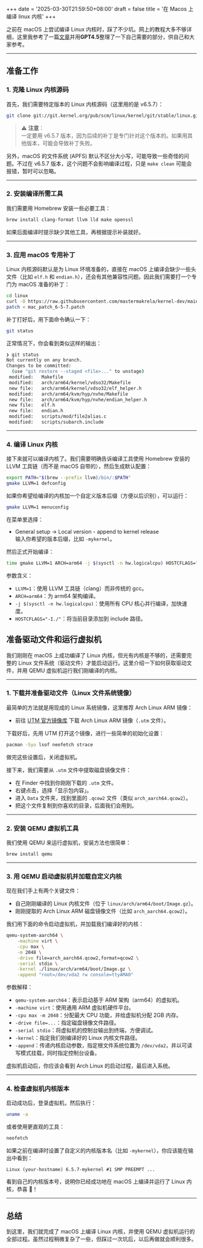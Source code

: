 +++
date = '2025-03-30T21:59:50+08:00'
draft = false
title = '在 Macos 上编译 linux 内核'
+++

之前在 macOS 上尝试编译 Linux 内核时，踩了不少坑。网上的教程大多不够详细，这里我参考了一篇[文章](https://mastermakrela.com/kernel/lkp/kernel-dev-on-macos)并用**GPT4.5**整理了一下自己需要的部分，供自己和大家参考。

---

## 准备工作

### 1. 克隆 Linux 内核源码

首先，我们需要特定版本的 Linux 内核源码（这里用的是 v6.5.7）：

```bash
git clone git://git.kernel.org/pub/scm/linux/kernel/git/stable/linux.git --depth 1 -b v6.5.7
```

> ⚠️ **注意**：  
> 一定要用 v6.5.7 版本，因为后续的补丁是专门针对这个版本的。如果用其他版本，可能会导致补丁失败。

另外，macOS 的文件系统 (APFS) 默认不区分大小写，可能导致一些奇怪的问题。不过在 v6.5.7 版本，这个问题不会影响编译过程，只是 `make clean` 可能会报错，暂时可以忽略。

---

### 2. 安装编译所需工具

我们需要用 Homebrew 安装一些必要工具：

```bash
brew install clang-format llvm lld make openssl
```

如果后面编译时提示缺少其他工具，再根据提示补装就好。

---

### 3. 应用 macOS 专用补丁

Linux 内核源码默认是为 Linux 环境准备的，直接在 macOS 上编译会缺少一些头文件（比如 `elf.h` 和 `endian.h`），还会有其他兼容性问题。因此我们需要打一个专门为 macOS 准备的补丁：

```bash
cd linux
curl -O https://raw.githubusercontent.com/mastermakrela/kernel-dev/main/mac_patch_6-5-7.patch
patch < mac_patch_6-5-7.patch
```

补丁打好后，用下面命令确认一下：

```bash
git status
```

正常情况下，你会看到类似这样的输出：

``` bash
❯ git status
Not currently on any branch.
Changes to be committed:
  (use "git restore --staged <file>..." to unstage)
 modified:   Makefile
 modified:   arch/arm64/kernel/vdso32/Makefile
 new file:   arch/arm64/kernel/vdso32/elf_helper.h
 modified:   arch/arm64/kvm/hyp/nvhe/Makefile
 new file:   arch/arm64/kvm/hyp/nvhe/endian_helper.h
 new file:   elf.h
 new file:   endian.h
 modified:   scripts/mod/file2alias.c
 modified:   scripts/subarch.include
```

---

### 4. 编译 Linux 内核

接下来就可以编译内核了。我们需要明确告诉编译工具使用 Homebrew 安装的 LLVM 工具链（而不是 macOS 自带的），然后生成默认配置：

```bash
export PATH="$(brew --prefix llvm)/bin/:$PATH"
gmake LLVM=1 defconfig
```

如果你希望给编译的内核加一个自定义版本后缀（方便以后识别），可以运行：

```bash
gmake LLVM=1 menuconfig
```

在菜单里选择：

- General setup → Local version - append to kernel release  
输入你希望的版本后缀，比如 `-mykernel`。

然后正式开始编译：

```bash
time gmake LLVM=1 ARCH=arm64 -j $(sysctl -n hw.logicalcpu) HOSTCFLAGS="-I./"
```

参数含义：

- `LLVM=1`：使用 LLVM 工具链（clang）而非传统的 gcc。
- `ARCH=arm64`：为 arm64 架构编译。
- `-j $(sysctl -n hw.logicalcpu)`：使用所有 CPU 核心并行编译，加快速度。
- `HOSTCFLAGS="-I./"`：将当前目录添加到 include 路径。

## 准备驱动文件和运行虚拟机

我们刚刚在 macOS 上成功编译了 Linux 内核，但光有内核是不够的，还需要完整的 Linux 文件系统（驱动文件）才能启动运行。这里介绍一下如何获取驱动文件，并用 QEMU 虚拟机运行我们刚编译的内核。

---

### 1. 下载并准备驱动文件（Linux 文件系统镜像）

最简单的方法就是用现成的 Linux 系统镜像，这里推荐 Arch Linux ARM 镜像：

- 前往 [UTM 官方镜像库](https://mac.getutm.app/gallery/archlinux-arm) 下载 Arch Linux ARM 镜像（`.utm` 文件）。

下载好后，先用 UTM 打开这个镜像，进行一些简单的初始化设置：

```bash
pacman -Syu lsof neofetch strace
```

做完这些设置后，关闭虚拟机。

接下来，我们需要从 `.utm` 文件中提取磁盘镜像文件：

- 在 Finder 中找到你刚刚下载的 `.utm` 文件。
- 右键点击，选择「显示包内容」。
- 进入 `Data` 文件夹，找到里面的 `.qcow2` 文件（类似 `arch_aarch64.qcow2`）。
- 把这个文件复制到你喜欢的目录，后面我们会用到。

---

### 2. 安装 QEMU 虚拟机工具

我们使用 QEMU 来运行虚拟机，安装方法也很简单：

```bash
brew install qemu
```

---

### 3. 用 QEMU 启动虚拟机并加载自定义内核

现在我们手上有两个关键文件：

- 自己刚刚编译的 Linux 内核文件（位于 `linux/arch/arm64/boot/Image.gz`）。
- 刚刚提取的 Arch Linux ARM 磁盘镜像文件（比如 `arch_aarch64.qcow2`）。

我们用下面的命令启动虚拟机，并加载我们编译好的内核：

```bash
qemu-system-aarch64 \
    -machine virt \
    -cpu max \
    -m 2048 \
    -drive file=arch_aarch64.qcow2,format=qcow2 \
    -serial stdio \
    -kernel ./linux/arch/arm64/boot/Image.gz \
    -append "root=/dev/vda2 rw console=ttyAMA0"
```

参数解释：

- `qemu-system-aarch64`：表示启动基于 ARM 架构（arm64）的虚拟机。
- `-machine virt`：使用通用 ARM 虚拟机硬件平台。
- `-cpu max -m 2048`：分配最大 CPU 功能，并给虚拟机分配 2GB 内存。
- `-drive file=...`：指定磁盘镜像文件路径。
- `-serial stdio`：将虚拟机的控制台输出到终端，方便调试。
- `-kernel`：指定我们刚编译好的 Linux 内核文件路径。
- `-append`：传递内核启动参数，指定根文件系统位置为 `/dev/vda2`，并以可读写模式挂载，同时指定控制台设备。

虚拟机启动后，你应该会看到 Arch Linux 的启动过程，最后进入系统。

---

### 4. 检查虚拟机内核版本

启动成功后，登录虚拟机，然后执行：

```bash
uname -a
```

或者使用更直观的工具：

```bash
neofetch
```

如果之前在编译时设置了自定义的内核版本名（比如 `-mykernel`），你应该能在输出中看到：

```
Linux (your-hostname) 6.5.7-mykernel #1 SMP PREEMPT ...
```

看到自己的内核版本号，说明你已经成功地在 macOS 上编译并运行了 Linux 内核，恭喜 🎉！

---

## 总结

到这里，我们就完成了 macOS 上编译 Linux 内核，并使用 QEMU 虚拟机运行的全部过程。虽然过程稍微复杂了一些，但踩过一次坑后，以后再做就会顺利很多。
